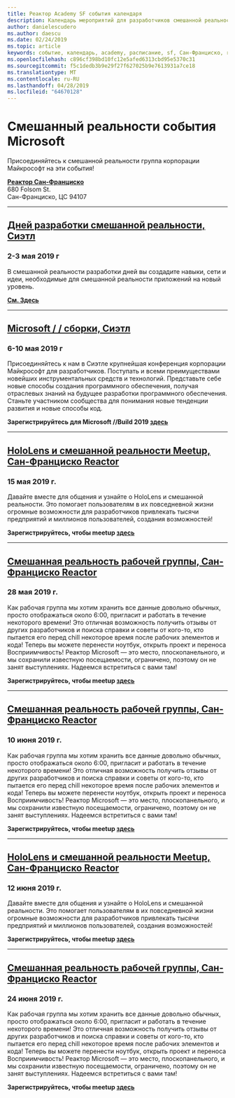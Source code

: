 ```yaml
---
title: Реактор Academy SF события календаря
description: Календарь мероприятий для разработчиков смешанной реальности на Reactor в Сан-Франциско.
author: danielescudero
ms.author: daescu
ms.date: 02/24/2019
ms.topic: article
keywords: событие, календарь, academy, расписание, sf, Сан-Франциско, reactor
ms.openlocfilehash: c896cf398bd10fc12e5afed6313cbd95e5370c31
ms.sourcegitcommit: f5c1dedb3b9e29f27f627025b9e7613931a7ce18
ms.translationtype: MT
ms.contentlocale: ru-RU
ms.lasthandoff: 04/28/2019
ms.locfileid: "64670128"
---
```

# <a name="microsoft-mixed-reality-events"></a>Смешанный реальности события Microsoft

Присоединяйтесь к смешанной реальности группа корпорации Майкрософт на эти события!

**[Реактор Сан-Франциско](https://developer.microsoft.com/reactor/#ReactorSF)**<br>
680 Folsom St.<br>
Сан-Франциско, ЦС 94107



---
## <a name="mixed-reality-dev-days-seattlehttpsdocsmicrosoftcomen-uswindowsmixed-realitymr-dev-days"></a>**[Дней разработки смешанной реальности, Сиэтл](https://docs.microsoft.com/en-us/windows/mixed-reality/mr-dev-days)**
### <a name="may-2-3-2019"></a>2-3 мая 2019 г
В смешанной реальности разработки дней вы создадите навыки, сети и идеи, необходимые для смешанной реальности приложений на новый уровень.

**[См. Здесь](https://docs.microsoft.com/en-us/windows/mixed-reality/mr-dev-days)**



---
## <a name="microsoft-build-seattlehttpsemea01safelinksprotectionoutlookcomurlhttps3a2f2fwwwmicrosoftcom2fen-us2fbuilddata027c017cdaescu40microsoftcom7ca8ddee063b7949a9992308d6903e62b07c72f988bf86f141af91ab2d7cd011db477c17c07c636854994961104348sdatahozczluhbppxuyjak5i802k6bej5flmn0gek7c12bihw3dreserved0"></a>**[Microsoft / / сборки, Сиэтл](https://emea01.safelinks.protection.outlook.com/?url=https%3A%2F%2Fwww.microsoft.com%2Fen-us%2Fbuild&data=02%7C01%7Cdaescu%40microsoft.com%7Ca8ddee063b7949a9992308d6903e62b0%7C72f988bf86f141af91ab2d7cd011db47%7C1%7C0%7C636854994961104348&sdata=hozCZlUHbpPxuYJaK5i802K6beJ5flmN0gEK7C1%2BIHw%3D&reserved=0)**
### <a name="may-6-10-2019"></a>6-10 мая 2019 г
Присоединяйтесь к нам в Сиэтле крупнейшая конференция корпорации Майкрософт для разработчиков. Поступать и всеми преимуществами новейших инструментальных средств и технологий. Представьте себе новые способы создания программного обеспечения, получая отраслевых знаний на будущее разработки программного обеспечения. Станьте участником сообщества для понимания новые тенденции развития и новые способы код.

**Зарегистрируйтесь для Microsoft //Build 2019 [здесь](https://emea01.safelinks.protection.outlook.com/?url=https%3A%2F%2Fwww.microsoft.com%2Fen-us%2Fbuild&data=02%7C01%7Cdaescu%40microsoft.com%7Ca8ddee063b7949a9992308d6903e62b0%7C72f988bf86f141af91ab2d7cd011db47%7C1%7C0%7C636854994961104348&sdata=hozCZlUHbpPxuYJaK5i802K6beJ5flmN0gEK7C1%2BIHw%3D&reserved=0)**


---
## <a name="hololens-and-mixed-reality-meetup-san-francisco-reactorhttpsemea01safelinksprotectionoutlookcomurlhttps3a2f2fwwwmeetupcom2fhololens-mr2fdata027c017cdaescu40microsoftcom7ca8ddee063b7949a9992308d6903e62b07c72f988bf86f141af91ab2d7cd011db477c17c07c636854994961074327sdata082fhayyghofjc63hqaeb0bju4wv8jph2bscd2fgihkmog3dreserved0"></a>**[HoloLens и смешанной реальности Meetup, Сан-Франциско Reactor](https://emea01.safelinks.protection.outlook.com/?url=https%3A%2F%2Fwww.meetup.com%2Fhololens-mr%2F&data=02%7C01%7Cdaescu%40microsoft.com%7Ca8ddee063b7949a9992308d6903e62b0%7C72f988bf86f141af91ab2d7cd011db47%7C1%7C0%7C636854994961074327&sdata=08%2FHAyYghOFJC63HQAeb0bJU4Wv8JPH%2BSCD%2FgIhkMog%3D&reserved=0)**
### <a name="may-15-2019"></a>15 мая 2019 г.
Давайте вместе для общения и узнайте о HoloLens и смешанной реальности. Это помогает пользователям в их повседневной жизни огромные возможности для разработчиков привлекать тысячи предприятий и миллионов пользователей, создания возможностей!

**Зарегистрируйтесь, чтобы meetup [здесь](https://emea01.safelinks.protection.outlook.com/?url=https%3A%2F%2Fwww.meetup.com%2Fhololens-mr%2F&data=02%7C01%7Cdaescu%40microsoft.com%7Ca8ddee063b7949a9992308d6903e62b0%7C72f988bf86f141af91ab2d7cd011db47%7C1%7C0%7C636854994961074327&sdata=08%2FHAyYghOFJC63HQAeb0bJU4Wv8JPH%2BSCD%2FgIhkMog%3D&reserved=0)**


---
## <a name="mixed-reality-workgroup-san-francisco-reactorhttpsemea01safelinksprotectionoutlookcomurlhttps3a2f2fwwwmeetupcom2fhololens-mr2fdata027c017cdaescu40microsoftcom7ca8ddee063b7949a9992308d6903e62b07c72f988bf86f141af91ab2d7cd011db477c17c07c636854994961124360sdataymnaaiwvxij700mo9gj2boz4w82bgkdjdhijhytfczcfu3dreserved0"></a>**[Смешанная реальность рабочей группы, Сан-Франциско Reactor](https://emea01.safelinks.protection.outlook.com/?url=https%3A%2F%2Fwww.meetup.com%2Fhololens-mr%2F&data=02%7C01%7Cdaescu%40microsoft.com%7Ca8ddee063b7949a9992308d6903e62b0%7C72f988bf86f141af91ab2d7cd011db47%7C1%7C0%7C636854994961124360&sdata=YmnAAiWVxIJ700mO9gj%2BOz4W8%2BgKDjDhiJhYtfCzCFU%3D&reserved=0)**
### <a name="may-28-2019"></a>28 мая 2019 г.
Как рабочая группа мы хотим хранить все данные довольно обычных, просто отображаться около 6:00, пригласит и работать в течение некоторого времени! Это отличная возможность получить отзывы от других разработчиков и поиска справки и советы от кого-то, кто пытается его перед chill некоторое время после рабочих элементов и кода! Теперь вы можете перенести ноутбук, открыть проект и переноса Восприимчивость! Реактор Microsoft — это место, плоскопанельного, и мы сохранили известную посещаемости, ограничено, поэтому он не занят выступлениях. Надеемся встретиться с вами там!

**Зарегистрируйтесь, чтобы meetup [здесь](https://emea01.safelinks.protection.outlook.com/?url=https%3A%2F%2Fwww.meetup.com%2Fhololens-mr%2F&data=02%7C01%7Cdaescu%40microsoft.com%7Ca8ddee063b7949a9992308d6903e62b0%7C72f988bf86f141af91ab2d7cd011db47%7C1%7C0%7C636854994961124360&sdata=YmnAAiWVxIJ700mO9gj%2BOz4W8%2BgKDjDhiJhYtfCzCFU%3D&reserved=0)**


---
## <a name="mixed-reality-workgroup-san-francisco-reactorhttpsemea01safelinksprotectionoutlookcomurlhttps3a2f2fwwwmeetupcom2fhololens-mr2fdata027c017cdaescu40microsoftcom7ca8ddee063b7949a9992308d6903e62b07c72f988bf86f141af91ab2d7cd011db477c17c07c636854994961124360sdataymnaaiwvxij700mo9gj2boz4w82bgkdjdhijhytfczcfu3dreserved0"></a>**[Смешанная реальность рабочей группы, Сан-Франциско Reactor](https://emea01.safelinks.protection.outlook.com/?url=https%3A%2F%2Fwww.meetup.com%2Fhololens-mr%2F&data=02%7C01%7Cdaescu%40microsoft.com%7Ca8ddee063b7949a9992308d6903e62b0%7C72f988bf86f141af91ab2d7cd011db47%7C1%7C0%7C636854994961124360&sdata=YmnAAiWVxIJ700mO9gj%2BOz4W8%2BgKDjDhiJhYtfCzCFU%3D&reserved=0)** 
### <a name="june-10-2019"></a>10 июня 2019 г.
Как рабочая группа мы хотим хранить все данные довольно обычных, просто отображаться около 6:00, пригласит и работать в течение некоторого времени! Это отличная возможность получить отзывы от других разработчиков и поиска справки и советы от кого-то, кто пытается его перед chill некоторое время после рабочих элементов и кода! Теперь вы можете перенести ноутбук, открыть проект и переноса Восприимчивость! Реактор Microsoft — это место, плоскопанельного, и мы сохранили известную посещаемости, ограничено, поэтому он не занят выступлениях. Надеемся встретиться с вами там!

**Зарегистрируйтесь, чтобы meetup [здесь](https://emea01.safelinks.protection.outlook.com/?url=https%3A%2F%2Fwww.meetup.com%2Fhololens-mr%2F&data=02%7C01%7Cdaescu%40microsoft.com%7Ca8ddee063b7949a9992308d6903e62b0%7C72f988bf86f141af91ab2d7cd011db47%7C1%7C0%7C636854994961124360&sdata=YmnAAiWVxIJ700mO9gj%2BOz4W8%2BgKDjDhiJhYtfCzCFU%3D&reserved=0)**


---
## <a name="hololens-and-mixed-reality-meetup-san-francisco-reactorhttpsemea01safelinksprotectionoutlookcomurlhttps3a2f2fwwwmeetupcom2fhololens-mr2fdata027c017cdaescu40microsoftcom7ca8ddee063b7949a9992308d6903e62b07c72f988bf86f141af91ab2d7cd011db477c17c07c636854994961074327sdata082fhayyghofjc63hqaeb0bju4wv8jph2bscd2fgihkmog3dreserved0"></a>**[HoloLens и смешанной реальности Meetup, Сан-Франциско Reactor](https://emea01.safelinks.protection.outlook.com/?url=https%3A%2F%2Fwww.meetup.com%2Fhololens-mr%2F&data=02%7C01%7Cdaescu%40microsoft.com%7Ca8ddee063b7949a9992308d6903e62b0%7C72f988bf86f141af91ab2d7cd011db47%7C1%7C0%7C636854994961074327&sdata=08%2FHAyYghOFJC63HQAeb0bJU4Wv8JPH%2BSCD%2FgIhkMog%3D&reserved=0)**
### <a name="june-12-2019"></a>12 июня 2019 г.
Давайте вместе для общения и узнайте о HoloLens и смешанной реальности. Это помогает пользователям в их повседневной жизни огромные возможности для разработчиков привлекать тысячи предприятий и миллионов пользователей, создания возможностей!

**Зарегистрируйтесь, чтобы meetup [здесь](https://emea01.safelinks.protection.outlook.com/?url=https%3A%2F%2Fwww.meetup.com%2Fhololens-mr%2F&data=02%7C01%7Cdaescu%40microsoft.com%7Ca8ddee063b7949a9992308d6903e62b0%7C72f988bf86f141af91ab2d7cd011db47%7C1%7C0%7C636854994961074327&sdata=08%2FHAyYghOFJC63HQAeb0bJU4Wv8JPH%2BSCD%2FgIhkMog%3D&reserved=0)**


---
## <a name="mixed-reality-workgroup-san-francisco-reactorhttpsemea01safelinksprotectionoutlookcomurlhttps3a2f2fwwwmeetupcom2fhololens-mr2fdata027c017cdaescu40microsoftcom7ca8ddee063b7949a9992308d6903e62b07c72f988bf86f141af91ab2d7cd011db477c17c07c636854994961124360sdataymnaaiwvxij700mo9gj2boz4w82bgkdjdhijhytfczcfu3dreserved0"></a>**[Смешанная реальность рабочей группы, Сан-Франциско Reactor](https://emea01.safelinks.protection.outlook.com/?url=https%3A%2F%2Fwww.meetup.com%2Fhololens-mr%2F&data=02%7C01%7Cdaescu%40microsoft.com%7Ca8ddee063b7949a9992308d6903e62b0%7C72f988bf86f141af91ab2d7cd011db47%7C1%7C0%7C636854994961124360&sdata=YmnAAiWVxIJ700mO9gj%2BOz4W8%2BgKDjDhiJhYtfCzCFU%3D&reserved=0)**
### <a name="june-24-2019"></a>24 июня 2019 г.
Как рабочая группа мы хотим хранить все данные довольно обычных, просто отображаться около 6:00, пригласит и работать в течение некоторого времени! Это отличная возможность получить отзывы от других разработчиков и поиска справки и советы от кого-то, кто пытается его перед chill некоторое время после рабочих элементов и кода! Теперь вы можете перенести ноутбук, открыть проект и переноса Восприимчивость! Реактор Microsoft — это место, плоскопанельного, и мы сохранили известную посещаемости, ограничено, поэтому он не занят выступлениях. Надеемся встретиться с вами там!

**Зарегистрируйтесь, чтобы meetup [здесь](https://emea01.safelinks.protection.outlook.com/?url=https%3A%2F%2Fwww.meetup.com%2Fhololens-mr%2F&data=02%7C01%7Cdaescu%40microsoft.com%7Ca8ddee063b7949a9992308d6903e62b0%7C72f988bf86f141af91ab2d7cd011db47%7C1%7C0%7C636854994961124360&sdata=YmnAAiWVxIJ700mO9gj%2BOz4W8%2BgKDjDhiJhYtfCzCFU%3D&reserved=0)**
